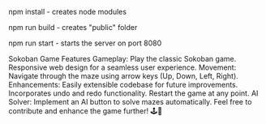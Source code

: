 npm install - creates node modules

npm run build - creates "public" folder

npm run start - starts the server on port 8080

Sokoban Game Features
Gameplay:
Play the classic Sokoban game.
Responsive web design for a seamless user experience.
Movement:
Navigate through the maze using arrow keys (Up, Down, Left, Right).
Enhancements:
Easily extensible codebase for future improvements.
Incorporates undo and redo functionality.
Restart the game at any point.
AI Solver:
Implement an AI button to solve mazes automatically.
Feel free to contribute and enhance the game further! 🕹️🚀